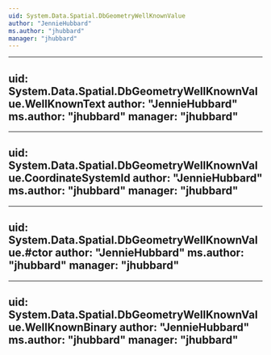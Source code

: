 ```yaml
---
uid: System.Data.Spatial.DbGeometryWellKnownValue
author: "JennieHubbard"
ms.author: "jhubbard"
manager: "jhubbard"
---
```


---
uid: System.Data.Spatial.DbGeometryWellKnownValue.WellKnownText
author: "JennieHubbard"
ms.author: "jhubbard"
manager: "jhubbard"
---

---
uid: System.Data.Spatial.DbGeometryWellKnownValue.CoordinateSystemId
author: "JennieHubbard"
ms.author: "jhubbard"
manager: "jhubbard"
---

---
uid: System.Data.Spatial.DbGeometryWellKnownValue.#ctor
author: "JennieHubbard"
ms.author: "jhubbard"
manager: "jhubbard"
---

---
uid: System.Data.Spatial.DbGeometryWellKnownValue.WellKnownBinary
author: "JennieHubbard"
ms.author: "jhubbard"
manager: "jhubbard"
---
